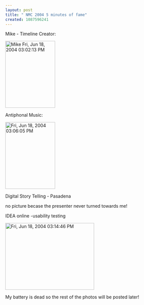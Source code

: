 ```yaml
---
layout: post
title: " NMC 2004 5 minutes of fame"
created: 1087596241
---
```

Mike - Timeline Creator:

<a href="http://www.rolandtanglao.com/images/Fri, Jun 18, 2004 03:02:13 PM.jpg" onclick="window.open('http://www.rolandtanglao.com/images/Fri, Jun 18, 2004 03:02:13 PM.jpg','popup','width=639,height=853,scrollbars=yes,resizable=yes,toolbar=no,directories=no,location=no,menubar=no,status=yes,left=0,top=0');return false"><img src="http://www.rolandtanglao.com/images/Fri, Jun 18, 2004 03:02:13 PM-tm.jpg" height="210" width="157" alt="Mike Fri, Jun 18, 2004 03:02:13 PM" /></a>

Antiphonal Music:

<a href="http://www.rolandtanglao.com/images/Fri, Jun 18, 2004 03:06:05 PM.jpg" onclick="window.open('http://www.rolandtanglao.com/images/Fri, Jun 18, 2004 03:06:05 PM.jpg','popup','width=639,height=853,scrollbars=yes,resizable=yes,toolbar=no,directories=no,location=no,menubar=no,status=yes,left=0,top=0');return false"><img src="http://www.rolandtanglao.com/images/Fri, Jun 18, 2004 03:06:05 PM-tm.jpg" height="210" width="157" alt="Fri, Jun 18, 2004 03:06:05 PM" /></a>

Digital Story Telling - Pasadena

no picture becase the presenter never turned towards me!

IDEA online 
-usability testing

<a href="http://www.rolandtanglao.com/images/Fri, Jun 18, 2004 03:14:46 PM.jpg" onclick="window.open('http://www.rolandtanglao.com/images/Fri, Jun 18, 2004 03:14:46 PM.jpg','popup','width=640,height=480,scrollbars=yes,resizable=yes,toolbar=no,directories=no,location=no,menubar=no,status=yes,left=0,top=0');return false"><img src="http://www.rolandtanglao.com/images/Fri, Jun 18, 2004 03:14:46 PM-tm.jpg" height="210" width="280" alt="Fri, Jun 18, 2004 03:14:46 PM" /></a>

My battery is dead so the rest of the photos will be posted later!


